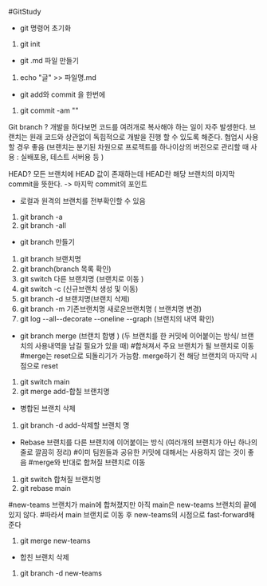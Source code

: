 #GitStudy

- git 명령어 초기화
1. git init 

- git .md 파일 만들기
1. echo "글" >> 파일명.md

- git add와 commit 을 한번에 
1. git commit -am ""

Git branch ? 
개발을 하다보면 코드를 여려개로 복사해야 하는 일이 자주 발생한다. 브랜치는 원래 코드와 상관없이 독힙적으로 개발을 진행 할 수 있도록 해준다. 협업시 사용할 경우 좋음 
(브랜치는 분기된 차원으로 프로젝트를 하나이상의 버전으로 관리할 때 사용 : 실배포용, 테스트 서버용 등 )

HEAD?
모든 브랜치에 HEAD 값이 존재하는데 HEAD란 해당 브랜치의 마지막 commit을 뜻한다. -> 마지막 commit의 포인트 

- 로컬과 원격의 브랜치를 전부확인할 수 있음 
1. git branch -a 
2. git branch -all 

- git branch 만들기 
1. git branch 브랜치명
2. git branch(branch 목록 확인)
3. git switch 다른 브랜치명 (브랜치로 이동 )
4. git switch -c (신규브랜치 생성 및 이동)
5. git branch -d 브랜치명(브랜치 삭제)
6. git branch -m 기존브랜치명 새로운브랜치명 ( 브랜치명 변경)
7. git log --all--decorate --oneline --graph (브랜치의 내역 확인)

- git branch merge (브랜치 합병 )
(두 브랜치를 한 커밋에 이어붙이는 방식/ 브랜치의 사용내역을 남길 필요가 있을 때)
#합쳐져서 주요 브랜치가 될 브랜치로 이동 
#merge는 reset으로 되돌리기가 가능함. merge하기 전 해당 브랜치의 마지막 시점으로 reset
1. git switch main
2. git merge add-합칠 브랜치명 

- 병합된 브랜치 삭제
1. git branch -d add-삭제할 브랜치 명 

- Rebase 브랜치를 다른 브랜치에 이어붙이는 방식 
(여러개의 브랜치가 아닌 하나의 줄로 깔끔히 정리)
#이미 팀원들과 공유한 커밋에 대해서는 사용하지 않는 것이 좋음
#merge와 반대로 합쳐질 브랜치로 이동 
1. git switch 합쳐질 브랜치명 
2. git rebase main

#new-teams 브랜치가 main에 합쳐졌지만 아직 main은 new-teams 브랜치의 끝에 있지 않다.
#따라서 main 브랜치로 이동 후 new-teams의 시점으로 fast-forward해준다
1. git merge new-teams

- 합친 브랜치 삭제
1. git branch -d new-teams
